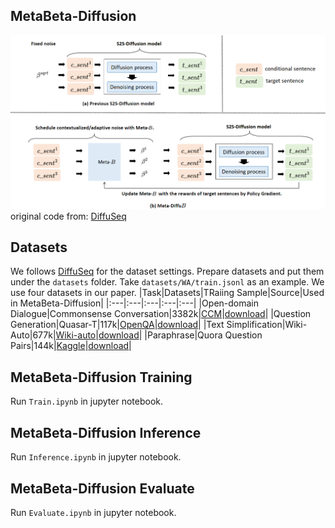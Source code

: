 ## MetaBeta-Diffusion
![Image Alt text](/img/metabeta.png)
original code from: [DiffuSeq](https://github.com/Shark-NLP/DiffuSeq/tree/main)

## Datasets
We follows [DiffuSeq](https://github.com/Shark-NLP/DiffuSeq/tree/main) for the dataset settings.
Prepare datasets and put them under the `datasets` folder. 
Take `datasets/WA/train.jsonl` as an example. We use four datasets in our paper.
|Task|Datasets|TRaiing Sample|Source|Used in MetaBeta-Diffusion|
|:---|:---|:---|:---|:---|
|Open-domain Dialogue|Commonsense Conversation|3382k|[CCM](https://github.com/thu-coai/ccm)|[download](https://drive.google.com/drive/folders/1nDqh-bGte9QfTneCEb8NmCn3rNMJx67H?usp=sharing)|
|Question Generation|Quasar-T|117k|[OpenQA](https://github.com/thunlp/OpenQA)|[download](https://drive.google.com/drive/folders/1VrrUwd09DK9oA29yX96zBMopUUvv0KWF?usp=sharing)|
|Text Simplification|Wiki-Auto|677k|[Wiki-auto](https://github.com/chaojiang06/wiki-auto)|[download](https://drive.google.com/drive/folders/1ASIqRJru9ZwNF95e5ESPsveE7YcpZOjv?usp=sharing)|
|Paraphrase|Quora Question Pairs|144k|[Kaggle](https://www.kaggle.com/c/quora-question-pairs)|[download](https://drive.google.com/drive/folders/150SkknKILNm1H9gnwyUxwDxtrc2p84DJ?usp=sharing)|

## MetaBeta-Diffusion Training
Run `Train.ipynb` in jupyter notebook.

## MetaBeta-Diffusion Inference
Run `Inference.ipynb` in jupyter notebook.

## MetaBeta-Diffusion Evaluate
Run `Evaluate.ipynb` in jupyter notebook.

<!--
**metabeta-diffusion/metabeta-diffusion** is a ✨ _special_ ✨ repository because its `README.md` (this file) appears on your GitHub profile.

Here are some ideas to get you started:

- 🔭 I’m currently working on ...
- 🌱 I’m currently learning ...
- 👯 I’m looking to collaborate on ...
- 🤔 I’m looking for help with ...
- 💬 Ask me about ...
- 📫 How to reach me: ...
- 😄 Pronouns: ...
- ⚡ Fun fact: ...
-->
